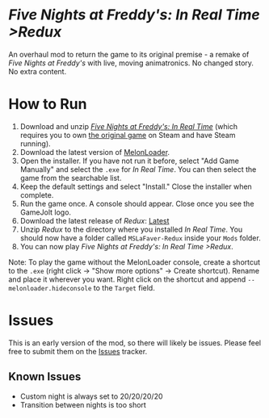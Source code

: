 # _Five Nights at Freddy's: In Real Time >Redux_
An overhaul mod to return the game to its original premise - a remake of _Five Nights at Freddy's_ with live, moving animatronics. No changed story. No extra content.

# How to Run
1. Download and unzip _[Five Nights at Freddy's: In Real Time](https://gamejolt.com/games/realtimefnaf/832545)_ (which requires you to own [the original game](https://store.steampowered.com/app/319510/Five_Nights_at_Freddys) on Steam and have Steam running).
2. Download the latest version of [MelonLoader](https://github.com/LavaGang/MelonLoader.Installer/releases/latest/download/MelonLoader.Installer.exe).
3. Open the installer. If you have not run it before, select "Add Game Manually" and select the `.exe` for _In Real Time_. You can then select the game from the searchable list.
4. Keep the default settings and select "Install." Close the installer when complete.
5. Run the game once. A console should appear. Close once you see the GameJolt logo.
6. Download the latest release of _Redux_: [Latest](https://github.com/MSLaFaver/RealTimeRedux/releases/latest)
7. Unzip _Redux_ to the directory where you installed _In Real Time_. You should now have a folder called `MSLaFaver-Redux` inside your `Mods` folder.
8. You can now play _Five Nights at Freddy's: In Real Time >Redux_.

Note: To play the game without the MelonLoader console, create a shortcut to the `.exe` (right click -> "Show more options" -> Create shortcut). Rename and place it wherever you want. Right click on the shortcut and append `--melonloader.hideconsole` to the `Target` field.

# Issues
This is an early version of the mod, so there will likely be issues. Please feel free to submit them on the [Issues](https://github.com/MSLaFaver/RealTimeRedux/issues) tracker.

## Known Issues
* Custom night is always set to 20/20/20/20
* Transition between nights is too short
